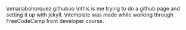 \nmariabohorquez.github.io
\nthis is me trying to do a github page and setting it up with jekyll.
\ntemplate was made while working through FreeCodeCamp front developer course.
